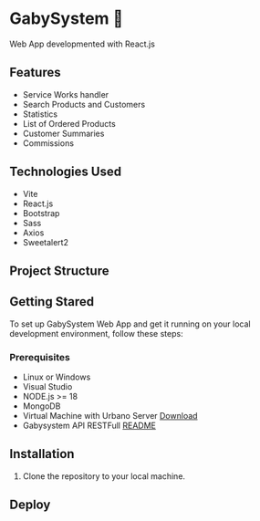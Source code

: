 # GabySystem 🚀

Web App developmented with React.js

## Features

- Service Works handler
- Search Products and Customers
- Statistics
- List of Ordered Products
- Customer Summaries
- Commissions

## Technologies Used

- Vite
- React.js
- Bootstrap
- Sass
- Axios
- Sweetalert2

## Project Structure

## Getting Stared

To set up GabySystem Web App and get it running on your local development environment, follow these steps:

### Prerequisites

- Linux or Windows
- Visual Studio
- NODE.js >= 18
- MongoDB
- Virtual Machine with Urbano Server [Download](https://linkto)
- Gabysystem API RESTFull [README](https://github.com/gabyreload1983/api-gabysystem/blob/main/README.md)

## Installation

1. Clone the repository to your local machine.

## Deploy
